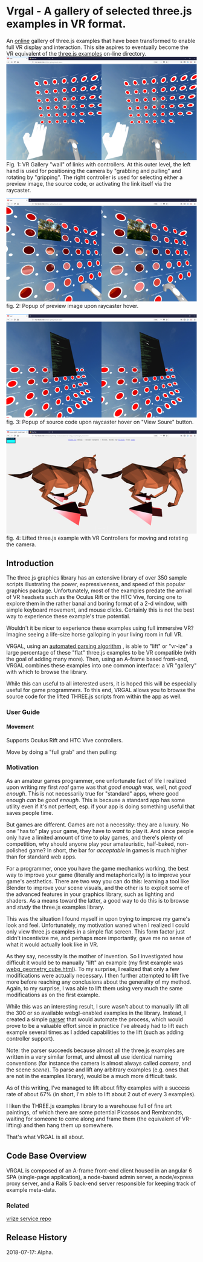 # Vrgal - A gallery of selected three.js examples in VR format.

An [online][aa8b9adb] gallery of three.js examples that have been transformed to enable full VR display and interaction.  This site aspires to eventually become the VR equivalent of the [three.js examples](https://threejs.org/examples/) on-line directory.
![Wall of examples](src/assets/img/screen_shots/results_scene_controllers_screen_shot.png)
Fig. 1: VR Gallery "wall" of links with controllers.  At this outer level, the left hand is used for positioning the camera by "grabbing and pulling" and rotating by "gripping".  The right controller is used for selecting either a preview image, the source code, or activating the link itself via the raycaster.

  [aa8b9adb]: https://infinitewheelie.org/vrgal/main "online gallery"

![Preview popup](src/assets/img/screen_shots/results_scene_thumb_popup_screen_shot.png)
fig. 2: Popup of preview image upon raycaster hover.

![View Source Code](src/assets/img/screen_shots/results_scene_source_popup_screen_shot.png)
fig. 3: Popup of source code upon raycaster hover on  "View Soure" button.

![Lifted three.js Example with VR controllers](src/assets/img/screen_shots/three_js_vr_horse_screen_shot.png)
fig. 4: Lifted three.js example with VR Controllers for moving and rotating the camera.
## Introduction
The three.js graphics library has an extensive library of over 350 sample scripts illustrating the power, expressiveness, and speed of this popular graphics package.      Unfortunately, most of the examples predate the arrival of VR headsets such as the Oculus Rift or the HTC Vive, forcing one to explore them in the rather banal and boring format of a 2-d window, with simple keyboard movement, and  mouse clicks. Certainly this is not the best way to experience these example's true potential.  

Wouldn't it be nicer to experience these examples using full immersive VR?  Imagine seeing a life-size horse galloping in your living room in full VR.

VRGAL, using an [automated parsing algorithm](https://github.com/vt5491/vrgal/tree/master/src/app/vrize) , is able to "lift" or "vr-ize" a large percentage of these "flat" three.js examples to be VR compatible (with the goal of adding many more). Then, using an A-frame based front-end, VRGAL combines these examples into one common interface: a VR "gallery" with which to browse the library.

While this can useful to all interested users, it is hoped this will be especially useful for  game programmers.  To this end, VRGAL allows you to browse the source code for the lifted THREE.js scripts from within the app as well.  

### User Guide
#### Movement
Supports Oculus Rift and HTC Vive controllers.

Move by doing a "full grab" and then pulling:


### Motivation
As an amateur games programmer, one unfortunate fact of life I realized upon writing my first _real_ game was that _good enough_ was, well, not _good enough_.  This is not necessarily true for "standard" apps, where good enough _can_ be _good enough_.  This is because a standard app has some utility even if it's not perfect, esp. if your app is doing something useful that saves people time.  

But games are different.  Games are not a necessity: they are a  luxury.  No one "has to" play your game, they have to _want_ to play it.  And since people only have a limited amount of time to play games, and there's plenty of competition, why should anyone play your amateuristic, half-baked, non-polished game?  In short, the bar for _acceptable_ in games is much higher than for standard web apps.

For a programmer, once you have the game mechanics working, the best way to improve your game (literally and metaphorically) is to improve your game's aesthetics. There are two way you can do this: learning a tool like Blender to improve your scene visuals, and the other is to exploit some of the advanced features in your graphics library, such as lighting and shaders. As a means toward the latter, a good way to do this is to browse and _study_ the three.js examples library.

This was the situation I found myself in upon trying to improve my game's look and feel. Unfortunately, my motivation waned when I realized I could only view three.js examples in a simple flat screen.  This form factor just didn't incentivize me, and perhaps more importantly, gave me no sense of what it would actually look like in VR.

As they say, necessity is the mother of invention. So I investigated how difficult it would be to manually "lift" an example (my first example was [webg_geometry_cube.html](https://github.com/vt5491/vrgal/blob/master/src/assets/threejs-env/examples/vrize-webgl_geometry_cube.html)).  To my surprise, I realized that only a few modifications were actually necessary.  I then further attempted to lift five more before reaching any conclusions about the generality of my method.  Again, to my surprise, I was able to lift them using very much the same modifications as on the first example.  

While this was an interesting result, I sure wasn't about to manually lift all the 300 or so available webgl-enabled examples in the library. Instead, I created a simple [parser](https://github.com/vt5491/vrgal/blob/master/src/app/vrize/services/parser.service.ts) that would automate the process, which would prove to be a valuable effort since in practice I've already had to lift each example several times as I added capabilities to the lift (such as adding controller support).  

Note: the parser succeeds because almost all the three.js examples are written in a very similar format, and almost all use identical naming conventions (for instance the camera is almost always called *camera*, and the scene *scene*).  To parse and lift any arbitrary examples (e.g. ones that are not in the examples library), would be a much more difficult task.

As of this writing, I've managed to lift about fifty examples with a success rate of about 67% (in short, I'm able to lift about 2 out of every 3 examples).

I liken the THREE.js examples library to a warehouse full of fine art paintings, of which there are some potential Picassos and Rembrandts, waiting for someone to come along and frame them (the equivalent of VR-lifting) and then hang them up somewhere.  

That's what VRGAL is all about.

## Code Base Overview
VRGAL is composed of an A-frame front-end client housed in an angular 6 SPA (single-page application), a node-based admin server, a node/express proxy server, and a Rails 5 back-end server responsible for keeping track of example meta-data.

### Related
[vrize service repo](https://github.com/vt5491/vrize-service)
## Release History
2018-07-17: Alpha.
